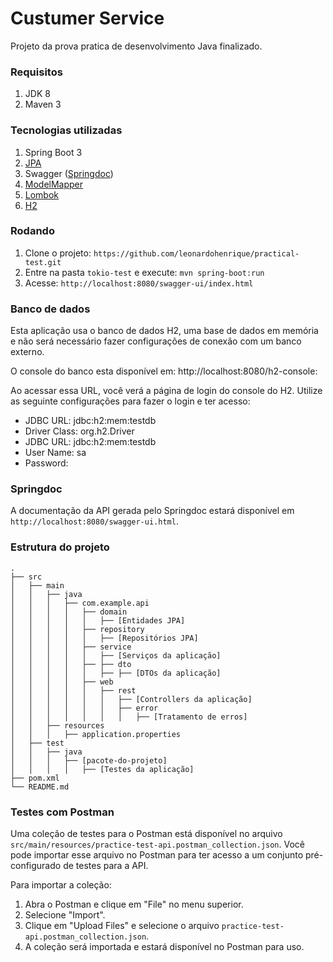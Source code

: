 # Custumer Service

Projeto da prova pratica de desenvolvimento Java finalizado.

### Requisitos

1. JDK 8
1. Maven 3

### Tecnologias utilizadas
1. Spring Boot 3
1. [JPA](https://spring.io/guides/gs/accessing-data-jpa/)
1. Swagger ([Springdoc](https://springdoc.org/)) 
1. [ModelMapper](https://modelmapper.org/)
1. [Lombok](https://projectlombok.org/)
1. [H2](https://www.h2database.com/html/main.html)
 
### Rodando

1. Clone o projeto: `https://github.com/leonardohenrique/practical-test.git`
1. Entre na pasta `tokio-test` e execute: `mvn spring-boot:run`
1. Acesse: `http://localhost:8080/swagger-ui/index.html`

### Banco de dados

Esta aplicação usa o banco de dados H2, uma base de dados em memória e não será necessário fazer configurações de conexão com um banco externo.

O console do banco esta disponível em: http://localhost:8080/h2-console:

Ao acessar essa URL, você verá a página de login do console do H2. 
Utilize as seguinte configurações para fazer o login e ter acesso:

- JDBC URL: jdbc:h2:mem:testdb
- Driver Class: org.h2.Driver
- JDBC URL: jdbc:h2:mem:testdb
- User Name: sa
- Password:

### Springdoc

A documentação da API gerada pelo Springdoc estará disponível em `http://localhost:8080/swagger-ui.html`.

### Estrutura do projeto

```
.
├── src
│   ├── main
│   │   ├── java
│   │   │   ├── com.example.api
│   │   │   │   ├── domain
│   │   │   │   │   ├── [Entidades JPA]
│   │   │   │   ├── repository
│   │   │   │   │   ├── [Repositórios JPA]
│   │   │   │   ├── service
│   │   │   │   │   ├── [Serviços da aplicação]
│   │   │   │   ├── ├── dto
│   │   │   │   │   ├── ├── [DTOs da aplicação]
│   │   │   │   ├── web
│   │   │   │   │   ├── rest
│   │   │   │   │   │   ├── [Controllers da aplicação]
│   │   │   │   │   │   ├── error
│   │   │   │   │   │   │   ├── [Tratamento de erros]
│   │   ├── resources
│   │   │   ├── application.properties
│   ├── test
│   │   ├── java
│   │   │   ├── [pacote-do-projeto]
│   │   │   │   ├── [Testes da aplicação]
├── pom.xml
└── README.md
```

### Testes com Postman

Uma coleção de testes para o Postman está disponível no arquivo `src/main/resources/practice-test-api.postman_collection.json`. 
Você pode importar esse arquivo no Postman para ter acesso a um conjunto pré-configurado de testes para a API.

Para importar a coleção:

1. Abra o Postman e clique em "File" no menu superior.
1. Selecione "Import".
1. Clique em "Upload Files" e selecione o arquivo `practice-test-api.postman_collection.json`.
1. A coleção será importada e estará disponível no Postman para uso.

